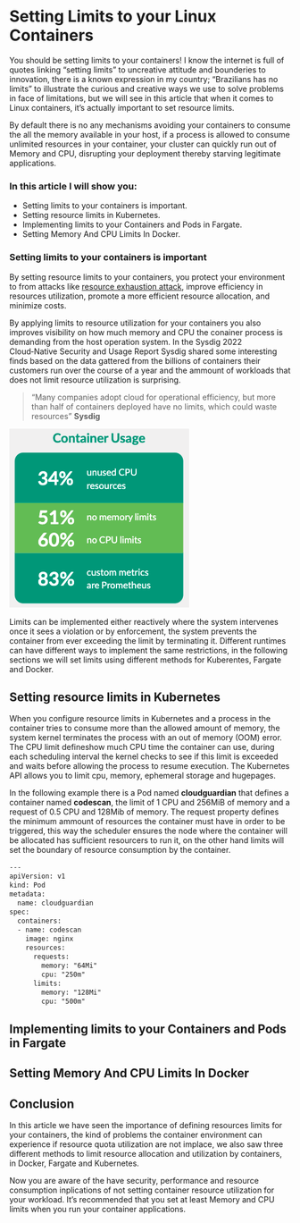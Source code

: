 # Setting Limits to your Linux Containers

You should be setting limits to your containers! I know the internet is full of quotes linking “setting limits” to uncreative attitude and bounderies to innovation, there is a known expression in my country; “Brazilians has no limits” to illustrate the curious and creative ways we use to solve problems in face of limitations, but we will see in this article that when it comes to Linux containers, it’s actually important to set resource limits.

By default there is no any mechanisms avoiding your containers to consume the all the memory available in your host, if a process is allowed to consume unlimited resources in your container, your cluster can quickly run out of Memory and CPU, disrupting your deployment thereby starving legitimate
applications. 

### In this article I will show you:

*	Setting limits to your containers is important.
*	Setting resource limits in Kubernetes. 
*	Implementing limits to your Containers and Pods in Fargate.
*	Setting Memory And CPU Limits In Docker.



### Setting limits to your containers is important

By setting resource limits to your containers, you protect your environment to from attacks like [resource exhaustion attack](https://en.wikipedia.org/wiki/Resource_exhaustion_attack), improve efficiency in resources utilization, promote a more efficient resource allocation, and minimize costs. 

By applying limits to resource utilization for your containers you also improves visibility on how much memory and CPU the conainer process is demanding from the host operation system. In the Sysdig 2022 Cloud‑Native Security and Usage Report Sysdig shared some interesting finds based on the data gattered from the billions of containers their customers run over the course of a year and the ammount of workloads that does not limit resource utilization is surprising. 

> “Many companies adopt cloud for operational efficiency, but more than half of containers deployed have no limits, which could waste resources”
> **Sysdig**

![Sysdig report container resource limit image](resourcelimits.png)

Limits can be implemented either reactively where the system intervenes once it sees a violation or by enforcement, the system prevents the container from ever exceeding the limit by terminating it. Different runtimes can have different ways to implement the same restrictions, in the following sections we will set limits using different methods for Kuberentes, Fargate and Docker. 


## Setting resource limits in Kubernetes

When you configure resource limits in Kubernetes and a process in the container tries to consume more than the allowed amount of memory, the system kernel terminates the process with an out of memory (OOM) error. The CPU limit defineshow much CPU time the container can use, during each scheduling interval the kernel checks to see if this limit is exceeded and waits before allowing the process to resume execution. The Kubernetes API allows you to limit cpu, memory, ephemeral storage and hugepages.

In the following example there is a Pod named **cloudguardian** that defines a container named **codescan**, the limit of 1 CPU and 256MiB of memory and a request of 0.5 CPU and 128Mib of memory. The request property defines the minimum ammount of resources the container must have in order to be triggered, this way the scheduler ensures the node where the container will be allocated has sufficient resourcers to run it, on the other hand limits will set the boundary of resource consumption by the container.


```
---
apiVersion: v1
kind: Pod
metadata:
  name: cloudguardian
spec:
  containers:
  - name: codescan
    image: nginx
    resources:
      requests:
        memory: "64Mi"
        cpu: "250m"
      limits:
        memory: "128Mi"
        cpu: "500m"
```

## Implementing limits to your Containers and Pods in Fargate

## Setting Memory And CPU Limits In Docker

## Conclusion 

In this article we have seen the importance of defining resources limits for your containers, the kind of problems the container environment can experience if resource quota utilization are not implace, we also saw three different methods to limit resource allocation and utilization by containers, in Docker, Fargate and Kubernetes. 

Now you are aware of the have security, performance and resource consumption inplications of not setting container resource utilization for your workload. It’s recommended that you set at least Memory and CPU limits when you run your container applications.


